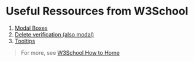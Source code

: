 # Useful Ressources from W3School

1. [Modal Boxes](https://www.w3schools.com/howto/howto_css_modals.asp)
2. [Delete verification (also modal)](https://www.w3schools.com/howto/howto_css_delete_modal.asp)
3. [Tooltips](https://www.w3schools.com/howto/howto_css_tooltip.asp)

>For more, see [W3School How to Home](https://www.w3schools.com/howto/default.asp)
